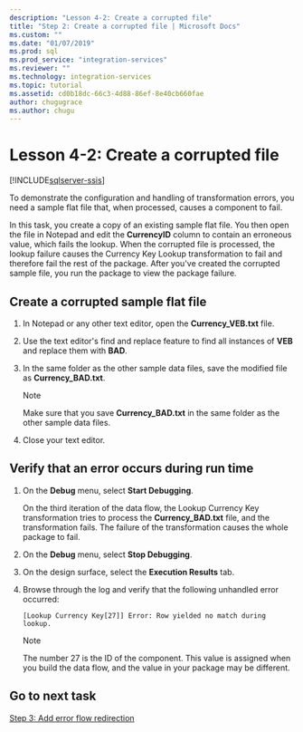 ```yaml
---
description: "Lesson 4-2: Create a corrupted file"
title: "Step 2: Create a corrupted file | Microsoft Docs"
ms.custom: ""
ms.date: "01/07/2019"
ms.prod: sql
ms.prod_service: "integration-services"
ms.reviewer: ""
ms.technology: integration-services
ms.topic: tutorial
ms.assetid: cd0b18dc-66c3-4d88-86ef-8e40cb660fae
author: chugugrace
ms.author: chugu
---
```

# Lesson 4-2: Create a corrupted file

[!INCLUDE[sqlserver-ssis](../includes/applies-to-version/sqlserver-ssis.md)]



To demonstrate the configuration and handling of transformation errors, you need a sample flat file that, when processed, causes a component to fail.  
  
In this task, you create a copy of an existing sample flat file. You then open the file in Notepad and edit the **CurrencyID** column to contain an erroneous value, which fails the lookup. When the corrupted file is processed, the lookup failure causes the Currency Key Lookup transformation to fail and therefore fail the rest of the package. After you've created the corrupted sample file, you run the package to view the package failure.  
  
## Create a corrupted sample flat file  
  
1.  In Notepad or any other text editor, open the **Currency_VEB.txt** file.  
  
2.  Use the text editor's find and replace feature to find all instances of **VEB** and replace them with **BAD**.  
  
3.  In the same folder as the other sample data files, save the modified file as **Currency_BAD.txt**.  
  
    > [!NOTE]  
    > Make sure that you save **Currency_BAD.txt** in the same folder as the other sample data files.  
  
4.  Close your text editor.  
  
## Verify that an error occurs during run time  
  
1.  On the **Debug** menu, select **Start Debugging**.  
  
    On the third iteration of the data flow, the Lookup Currency Key transformation tries to process the **Currency_BAD.txt** file, and the transformation fails. The failure of the transformation causes the whole package to fail.  
  
2.  On the **Debug** menu, select **Stop Debugging**.  
  
3.  On the design surface, select the **Execution Results** tab.  
  
4.  Browse through the log and verify that the following unhandled error occurred:  
  
    ```
    [Lookup Currency Key[27]] Error: Row yielded no match during lookup.
    ```
  
    > [!NOTE]  
    > The number 27 is the ID of the component. This value is assigned when you build the data flow, and the value in your package may be different.  
  
## Go to next task  
[Step 3: Add error flow redirection](../integration-services/lesson-4-3-adding-error-flow-redirection.md)  
  
  
  
